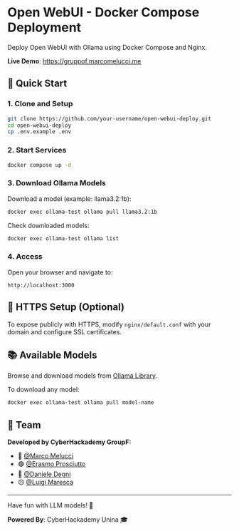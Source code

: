 # Open WebUI - Docker Compose Deployment

Deploy Open WebUI with Ollama using Docker Compose and Nginx.

**Live Demo**: https://gruppof.marcomelucci.me

## 🚀 Quick Start

### 1. Clone and Setup

```bash
git clone https://github.com/your-username/open-webui-deploy.git
cd open-webui-deploy
cp .env.example .env
```

### 2. Start Services

```bash
docker compose up -d
```

### 3. Download Ollama Models

Download a model (example: llama3.2:1b):

```bash
docker exec ollama-test ollama pull llama3.2:1b
```

Check downloaded models:

```bash
docker exec ollama-test ollama list
```

### 4. Access

Open your browser and navigate to:

```
http://localhost:3000
```

## 🔧 HTTPS Setup (Optional)

To expose publicly with HTTPS, modify `nginx/default.conf` with your domain and configure SSL certificates.

## 📚 Available Models

Browse and download models from [Ollama Library](https://ollama.ai/library).

To download any model:

```bash
docker exec ollama-test ollama pull model-name
```

## 👥 Team

**Developed by CyberHackademy GroupF:**

- 🔴 [@Marco Melucci](https://github.com/MarcoMelucci99)
- 🟢 [@Erasmo Prosciutto](https://github.com/CS-Era)
- 🔵 [@Daniele Degni](https://github.com/DennyDAkyX)
- 🟡 [@Luigi Maresca](https://github.com/luigii99)

---

Have fun with LLM models! 🚀

**Powered By**: CyberHackademy Unina 🎓
